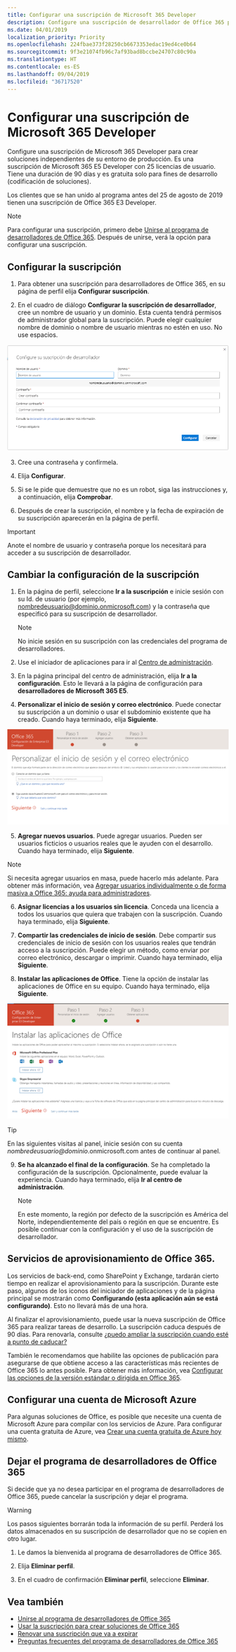 ```yaml
---
title: Configurar una suscripción de Microsoft 365 Developer
description: Configure una suscripción de desarrollador de Office 365 para crear soluciones independientes de su entorno de producción.
ms.date: 04/01/2019
localization_priority: Priority
ms.openlocfilehash: 224fbae373f28250cb6673353edac19ed4ce0b64
ms.sourcegitcommit: 9f3e21074fb96c7af93bad8bccbe24707c80c90a
ms.translationtype: HT
ms.contentlocale: es-ES
ms.lasthandoff: 09/04/2019
ms.locfileid: "36717520"
---
```

# <a name="set-up-a-microsoft-365-developer-subscription"></a>Configurar una suscripción de Microsoft 365 Developer 

Configure una suscripción de Microsoft 365 Developer para crear soluciones independientes de su entorno de producción. Es una suscripción de Microsoft 365 E5 Developer con 25 licencias de usuario. Tiene una duración de 90 días y es gratuita solo para fines de desarrollo (codificación de soluciones). 

Los clientes que se han unido al programa antes del 25 de agosto de 2019 tienen una suscripción de Office 365 E3 Developer.

> [!NOTE] 
> Para configurar una suscripción, primero debe [Unirse al programa de desarrolladores de Office 365](office-365-developer-program.md). Después de unirse, verá la opción para configurar una suscripción.

## <a name="set-up-your-subscription"></a>Configurar la suscripción

1. Para obtener una suscripción para desarrolladores de Office 365, en su página de perfil elija **Configurar suscripción**.

2. En el cuadro de diálogo **Configurar la suscripción de desarrollador**, cree un nombre de usuario y un dominio. Esta cuenta tendrá permisos de administrador global para la suscripción. Puede elegir cualquier nombre de dominio o nombre de usuario mientras no estén en uso. No use espacios.

  ![Configurar el formulario de suscripción](images/5-set-up-form.png)

3. Cree una contraseña y confírmela.

4. Elija **Configurar**.

5. Si se le pide que demuestre que no es un robot, siga las instrucciones y, a continuación, elija **Comprobar**.

6. Después de crear la suscripción, el nombre y la fecha de expiración de su suscripción aparecerán en la página de perfil.

  > [!IMPORTANT]
  > Anote el nombre de usuario y contraseña porque los necesitará para acceder a su suscripción de desarrollador.

## <a name="configure-the-subscription"></a>Cambiar la configuración de la suscripción

1. En la página de perfil, seleccione **Ir a la suscripción** e inicie sesión con su Id. de usuario (por ejemplo, nombredeusuario@dominio.onmicrosoft.com) y la contraseña que especificó para su suscripción de desarrollador.

   > [!NOTE] 
   > No inicie sesión en su suscripción con las credenciales del programa de desarrolladores.

2. Use el iniciador de aplicaciones para ir al [Centro de administración](https://admin.microsoft.com/AdminPortal/Home#/homepage).

3. En la página principal del centro de administración, elija **Ir a la configuración**. Esto le llevará a la página de configuración para **desarrolladores de Microsoft 365 E5**.

4. **Personalizar el inicio de sesión y correo electrónico**. Puede conectar su suscripción a un dominio o usar el subdominio existente que ha creado. Cuando haya terminado, elija **Siguiente**.

  ![Personalizar el inicio de sesión y correo electrónico](images/8a-set-up-personalize.png)

5. **Agregar nuevos usuarios**. Puede agregar usuarios. Pueden ser usuarios ficticios o usuarios reales que le ayuden con el desarrollo. Cuando haya terminado, elija **Siguiente**.
    
  > [!NOTE]
  > Si necesita agregar usuarios en masa, puede hacerlo más adelante. Para obtener más información, vea [Agregar usuarios individualmente o de forma masiva a Office 365: ayuda para administradores](https://support.office.com/article/add-users-individually-or-in-bulk-to-office-365-admin-help-1970f7d6-03b5-442f-b385-5880b9c256ec).

6. **Asignar licencias a los usuarios sin licencia**. Conceda una licencia a todos los usuarios que quiera que trabajen con la suscripción. Cuando haya terminado, elija **Siguiente**.

7. **Compartir las credenciales de inicio de sesión**. Debe compartir sus credenciales de inicio de sesión con los usuarios reales que tendrán acceso a la suscripción. Puede elegir un método, como enviar por correo electrónico, descargar o imprimir. Cuando haya terminado, elija **Siguiente**.

8. **Instalar las aplicaciones de Office**. Tiene la opción de instalar las aplicaciones de Office en su equipo. Cuando haya terminado, elija **Siguiente**.

  ![Instalar aplicaciones de Office](images/11-install-office-apps.png)

   > [!TIP] 
   > En las siguientes visitas al panel, inicie sesión con su cuenta *nombredeusuario@dominio*.onmicrosoft.com antes de continuar al panel.

9. **Se ha alcanzado el final de la configuración**. Se ha completado la configuración de la suscripción. Opcionalmente, puede evaluar la experiencia. Cuando haya terminado, elija **Ir al centro de administración**.
    
   > [!NOTE] 
   > En este momento, la región por defecto de la suscripción es América del Norte, independientemente del país o región en que se encuentre. Es posible continuar con la configuración y el uso de la suscripción de desarrollador.

## <a name="provision-office-365-services"></a>Servicios de aprovisionamiento de Office 365.

Los servicios de back-end, como SharePoint y Exchange, tardarán cierto tiempo en realizar el aprovisionamiento para la suscripción. Durante este paso, algunos de los iconos del iniciador de aplicaciones y de la página principal se mostrarán como **Configurando (esta aplicación aún se está configurando)**. Esto no llevará más de una hora.

Al finalizar el aprovisionamiento, puede usar la nueva suscripción de Office 365 para realizar tareas de desarrollo. La suscripción caduca después de 90 días. Para renovarla, consulte [¿puedo ampliar la suscripción cuando esté a punto de caducar?](office-365-developer-program-faq.md#renew-subscription)

También le recomendamos que habilite las opciones de publicación para asegurarse de que obtiene acceso a las características más recientes de Office 365 lo antes posible. Para obtener más información, vea [Configurar las opciones de la versión estándar o dirigida en Office 365](https://support.office.com/article/set-up-the-standard-or-targeted-release-options-in-office-365-3b3adfa4-1777-4ff0-b606-fb8732101f47).

## <a name="set-up-a-microsoft-azure-account"></a>Configurar una cuenta de Microsoft Azure

Para algunas soluciones de Office, es posible que necesite una cuenta de Microsoft Azure para compilar con los servicios de Azure. Para configurar una cuenta gratuita de Azure, vea [Crear una cuenta gratuita de Azure hoy mismo](https://azure.microsoft.com/free/).

## <a name="leave-the-office-365-developer-program"></a>Dejar el programa de desarrolladores de Office 365

Si decide que ya no desea participar en el programa de desarrolladores de Office 365, puede cancelar la suscripción y dejar el programa.

  > [!WARNING]
  > Los pasos siguientes borrarán toda la información de su perfil. Perderá los datos almacenados en su suscripción de desarrollador que no se copien en otro lugar.

1. Le damos la bienvenida al programa de desarrolladores de Office 365.

2. Elija **Eliminar perfil**.

3. En el cuadro de confirmación **Eliminar perfil**, seleccione **Eliminar**.

## <a name="see-also"></a>Vea también

- [Unirse al programa de desarrolladores de Office 365](office-365-developer-program.md)
- [Usar la suscripción para crear soluciones de Office 365](build-office-365-solutions.md)
- [Renovar una suscripción que va a expirar](subscription-expiration-and-renewal.md)
- [Preguntas frecuentes del programa de desarrolladores de Office 365](office-365-developer-program-faq.md)
